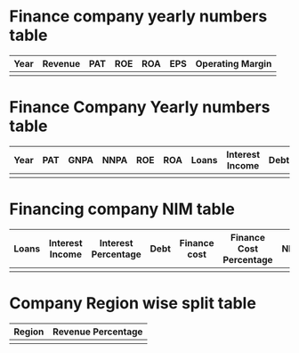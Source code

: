 # Finance company yearly numbers table

| Year |    Revenue     |   PAT     |  ROE  |  ROA  |  EPS   |   Operating Margin    |
|:----:| :------------: |   :---:   | :--:  | :--:  |  :--:  |:---------------------:|
|      |                |           |       |       |        |                       |

# Finance Company Yearly numbers table

| Year |   PAT     |   GNPA    |    NNPA   |   ROE |   ROA |  Loans    |    Interest Income    |   Debt         |   Finance Cost    | EPS  |
|:----:|   :---:   |   :----:  |   :----:  | :--:  | :--:  |  :-----:  |   :---------------:   |   :----:       |   :------------:  | :--: |
|      |           |           |           |       |       |           |                       |                |                   |      |


# Financing company NIM table

|       Loans       |       Interest Income      | Interest Percentage |        Debt         | Finance cost | Finance Cost Percentage | NIM     |
| :--------------:  |  :----------------------:  | :------------------:|:-------------------:|:------------:|:-----------------------:|:-------:|
|                   |                            |                     |                     |              |                         |         |

# Company Region wise split table

|   Region              |   Revenue Percentage  |
|:---------------------:|:---------------------:|
|                       |                       |